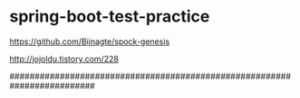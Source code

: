# spring-boot-test-practice

https://github.com/Bijnagte/spock-genesis

http://jojoldu.tistory.com/228

#########################################################################

